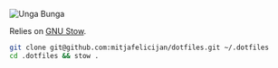 ![Unga Bunga](https://github.com/mitjafelicijan/dotfiles/assets/296714/2ea7852a-8297-40c4-a9b1-0f6cba6c701f)

Relies on [GNU Stow](https://www.gnu.org/software/stow/).

```sh
git clone git@github.com:mitjafelicijan/dotfiles.git ~/.dotfiles
cd .dotfiles && stow .
```

